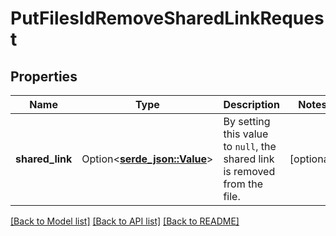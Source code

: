 # PutFilesIdRemoveSharedLinkRequest

## Properties

Name | Type | Description | Notes
------------ | ------------- | ------------- | -------------
**shared_link** | Option<[**serde_json::Value**](.md)> | By setting this value to `null`, the shared link is removed from the file. | [optional]

[[Back to Model list]](../README.md#documentation-for-models) [[Back to API list]](../README.md#documentation-for-api-endpoints) [[Back to README]](../README.md)


